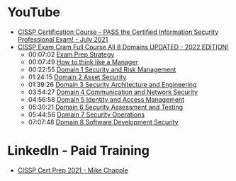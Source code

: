 # YouTube

- [CISSP Certification Course – PASS the Certified Information Security Professional Exam! - July 2021](https://youtu.be/M1_v5HBVHWo "CISSP Certification Course – PASS the Certified Information Security Professional Exam! - July 2021")
- [CISSP Exam Cram Full Course All 8 Domains UPDATED - 2022 EDITION!](https://www.youtube.com/watch?v=_nyZhYnCNLA&t=0s "CISSP Exam Cram Full Course All 8 Domains UPDATED - 2022 EDITION!")
    - 00:07:02 [Exam Prep Strategy](https://www.youtube.com/watch?v=_nyZhYnCNLA&t=422s "Exam Prep Strategy")
    - 00:07:49 [How to think like a Manager](https://www.youtube.com/watch?v=_nyZhYnCNLA&t=469s "How to think like a Manager")
    - 00:22:55 [Domain 1 Security and Risk Management](https://www.youtube.com/watch?v=_nyZhYnCNLA&t=1375s "Domain 1 Security and Risk Management")
    - 01:24:15 [Domain 2 Asset Security](https://www.youtube.com/watch?v=_nyZhYnCNLA&t=5055s "Domain 2 Asset Security")
    - 01:39:26 [Domain 3 Security Architecture and Engineering](https://www.youtube.com/watch?v=_nyZhYnCNLA&t=5966s "Domain 3 Security Architecture and Engineering")
    - 03:54:27 [Domain 4 Communication and Network Security](https://www.youtube.com/watch?v=_nyZhYnCNLA&t=14067s "Domain 4 Communication and Network Security")
    - 04:56:58 [Domain 5 Identity and Access Management](https://www.youtube.com/watch?v=_nyZhYnCNLA&t=17818s "Domain 5 Identity and Access Management")
    - 05:30:21 [Domain 6 Security Assessment and Testing](https://www.youtube.com/watch?v=_nyZhYnCNLA&t=19821s "Domain 6 Security Assessment and Testing")
    - 05:44:56 [Domain 7 Security Operations](https://www.youtube.com/watch?v=_nyZhYnCNLA&t=20696s "Domain 7 Security Operations")
    - 07:07:48 [Domain 8 Software Development Security](https://www.youtube.com/watch?v=_nyZhYnCNLA&t=25668s "Domain 8 Software Development Security")

# LinkedIn - Paid Training

- [CISSP Cert Prep 2021 - Mike Chapple](https://www.linkedin.com/learning/cissp-cert-prep-2021-1-security-and-risk-management "CISSP Cert Prep 2021 - Mike Chapple")